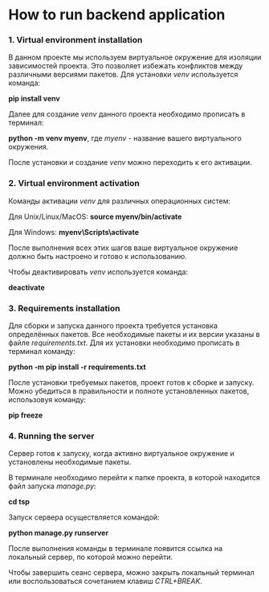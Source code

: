 # How to run backend application

### 1. Virtual environment installation

В данном проекте мы используем виртуальное окружение для изоляции зависимостей проекта. Это позволяет избежать конфликтов между различными версиями пакетов. Для установки _venv_ используется команда:

**pip install venv**

Далее для создание _venv_ данного проекта необходимо прописать в терминал:

**python -m venv myenv**, где _myenv_ - название вашего виртуального окружения.

После установки и создание _venv_ можно переходить к его активации.

### 2. Virtual environment activation

Команды активации _venv_ для различных операционных систем:

Для Unix/Linux/MacOS: **source myenv/bin/activate**

Для Windows: **myenv\\Scripts\\activate** 

После выполнения всех этих шагов ваше виртуальное окружение должно быть настроено и готово к использованию.

Чтобы деактивировать _venv_ используется команда:

**deactivate**

### 3. Requirements installation

Для сборки и запуска данного проекта требуется установка определённых пакетов. Все необходимые пакеты и их версии указаны в файле _requirements.txt_. Для их установки необходимо прописать в терминал команду:

**python -m pip install -r requirements.txt**

После установки требуемых пакетов, проект готов к сборке и запуску. Можно убедиться в правильности и полноте установленных пакетов, использовуя команду:

**pip freeze**

### 4. Running the server

Сервер готов к запуску, когда активно виртуальное окружение и установлены необходимые пакеты. 

В терминале необходимо перейти к папке проекта, в которой находится файл запуска _manage.py_:

**cd tsp**

Запуск сервера осуществляется командой:

**python manage.py runserver**

После выполнения команды в терминале появится ссылка на локальный сервер, по которой можно перейти.

Чтобы завершить сеанс сервера, можно закрыть локальный терминал или воспользоваться сочетанием клавиш _CTRL+BREAK_.